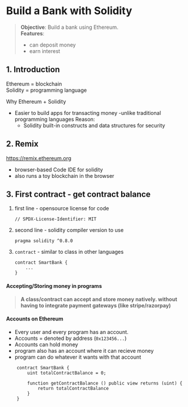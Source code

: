 # Build a Bank with Solidity

>__Objective__: Build a bank using Ethereum.  
>__Features__:  
>    - can deposit money  
>    - earn interest

## 1. Introduction
Ethereum = blockchain  
Solidity = programming language

Why Ethereum + Solidity
- Easier to build apps for transacting money -unlike traditional programming languages
Reason:
    - Solidity built-in constructs and data structures for security

## 2. Remix
https://remix.ethereum.org

- browser-based Code IDE for solidity
- also runs  a toy blockchain in the browser

## 3. First contract - get contract balance
1. first line - opensource license for code  
    ```solidity
    // SPDX-License-Identifier: MIT
    ```

2. second line - solidity compiler version to use  
    ```solidity
    pragma solidity ^0.8.0
    ```

3. `contract` - similar to class in other languages  

    ```solidity
    contract SmartBank {
        ...
    }
    ```

#### Accepting/Storing money in programs
> **A class/contract can accept and store money natively. without having to integrate payment gateways (like stripe/razorpay)**

  

#### Accounts on Ethereum
- Every user and every program has an account.
- Accounts = denoted by address (`0x123456...`)
- Accounts can hold money
- program also has an account where it can recieve money
- program can do whatever it wants with that account

```solidity
    contract SmartBank {
        uint totalContractBalance = 0;
        
        function getContractBalance () public view returns (uint) {
            return totalContractBalance
        }
    }
```
